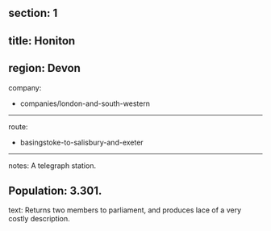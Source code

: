﻿section: 1
----
title: Honiton
----
region: Devon
----
company:
- companies/london-and-south-western
----
route:
- basingstoke-to-salisbury-and-exeter
----
notes: A telegraph station.

Population: 3.301.
----
text: Returns two members to parliament, and produces lace of a very costly description.
